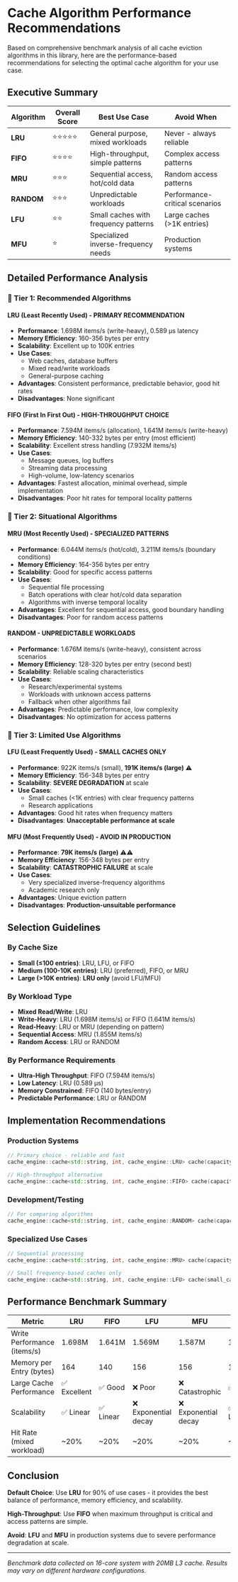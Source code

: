 # Cache Algorithm Performance Recommendations

Based on comprehensive benchmark analysis of all cache eviction algorithms in this library, here are the performance-based recommendations for selecting the optimal cache algorithm for your use case.

## Executive Summary

| Algorithm | Overall Score | Best Use Case | Avoid When |
|-----------|---------------|---------------|------------|
| **LRU** | ⭐⭐⭐⭐⭐ | General purpose, mixed workloads | Never - always reliable |
| **FIFO** | ⭐⭐⭐⭐ | High-throughput, simple patterns | Complex access patterns |
| **MRU** | ⭐⭐⭐ | Sequential access, hot/cold data | Random access patterns |
| **RANDOM** | ⭐⭐⭐ | Unpredictable workloads | Performance-critical scenarios |
| **LFU** | ⭐⭐ | Small caches with frequency patterns | Large caches (>1K entries) |
| **MFU** | ⭐ | Specialized inverse-frequency needs | Production systems |

## Detailed Performance Analysis

### 🥇 Tier 1: Recommended Algorithms

#### LRU (Least Recently Used) - **PRIMARY RECOMMENDATION**
- **Performance**: 1.698M items/s (write-heavy), 0.589 μs latency
- **Memory Efficiency**: 160-356 bytes per entry
- **Scalability**: Excellent up to 100K entries
- **Use Cases**: 
  - Web caches, database buffers
  - Mixed read/write workloads
  - General-purpose caching
- **Advantages**: Consistent performance, predictable behavior, good hit rates
- **Disadvantages**: None significant

#### FIFO (First In First Out) - **HIGH-THROUGHPUT CHOICE**
- **Performance**: 7.594M items/s (allocation), 1.641M items/s (write-heavy)
- **Memory Efficiency**: 140-332 bytes per entry (most efficient)
- **Scalability**: Excellent stress handling (7.932M items/s)
- **Use Cases**:
  - Message queues, log buffers
  - Streaming data processing
  - High-volume, low-latency scenarios
- **Advantages**: Fastest allocation, minimal overhead, simple implementation
- **Disadvantages**: Poor hit rates for temporal locality patterns

### 🥈 Tier 2: Situational Algorithms

#### MRU (Most Recently Used) - **SPECIALIZED PATTERNS**
- **Performance**: 6.044M items/s (hot/cold), 3.211M items/s (boundary conditions)
- **Memory Efficiency**: 164-356 bytes per entry
- **Scalability**: Good for specific access patterns
- **Use Cases**:
  - Sequential file processing
  - Batch operations with clear hot/cold data separation
  - Algorithms with inverse temporal locality
- **Advantages**: Excellent for sequential access, good boundary handling
- **Disadvantages**: Poor for random access patterns

#### RANDOM - **UNPREDICTABLE WORKLOADS**
- **Performance**: 1.676M items/s (write-heavy), consistent across scenarios
- **Memory Efficiency**: 128-320 bytes per entry (second best)
- **Scalability**: Reliable scaling characteristics
- **Use Cases**:
  - Research/experimental systems
  - Workloads with unknown access patterns
  - Fallback when other algorithms fail
- **Advantages**: Predictable performance, low complexity
- **Disadvantages**: No optimization for access patterns

### 🥉 Tier 3: Limited Use Algorithms

#### LFU (Least Frequently Used) - **SMALL CACHES ONLY**
- **Performance**: 922K items/s (small), **191K items/s (large)** ⚠️
- **Memory Efficiency**: 156-348 bytes per entry
- **Scalability**: **SEVERE DEGRADATION** at scale
- **Use Cases**:
  - Small caches (<1K entries) with clear frequency patterns
  - Research applications
- **Advantages**: Good hit rates when frequency matters
- **Disadvantages**: **Unacceptable performance at scale**

#### MFU (Most Frequently Used) - **AVOID IN PRODUCTION**
- **Performance**: **79K items/s (large)** ⚠️⚠️
- **Memory Efficiency**: 156-348 bytes per entry
- **Scalability**: **CATASTROPHIC FAILURE** at scale
- **Use Cases**:
  - Very specialized inverse-frequency algorithms
  - Academic research only
- **Advantages**: Unique eviction pattern
- **Disadvantages**: **Production-unsuitable performance**

## Selection Guidelines

### By Cache Size
- **Small (≤100 entries)**: LRU, LFU, or FIFO
- **Medium (100-10K entries)**: LRU (preferred), FIFO, or MRU
- **Large (>10K entries)**: **LRU only** (avoid LFU/MFU)

### By Workload Type
- **Mixed Read/Write**: LRU
- **Write-Heavy**: LRU (1.698M items/s) or FIFO (1.641M items/s)
- **Read-Heavy**: LRU or MRU (depending on pattern)
- **Sequential Access**: MRU (1.855M items/s)
- **Random Access**: LRU or RANDOM

### By Performance Requirements
- **Ultra-High Throughput**: FIFO (7.594M items/s)
- **Low Latency**: LRU (0.589 μs)
- **Memory Constrained**: FIFO (140 bytes/entry)
- **Predictable Performance**: LRU or RANDOM

## Implementation Recommendations

### Production Systems
```cpp
// Primary choice - reliable and fast
cache_engine::cache<std::string, int, cache_engine::LRU> cache(capacity);

// High-throughput alternative
cache_engine::cache<std::string, int, cache_engine::FIFO> cache(capacity);
```

### Development/Testing
```cpp
// For comparing algorithms
cache_engine::cache<std::string, int, cache_engine::RANDOM> cache(capacity);
```

### Specialized Use Cases
```cpp
// Sequential processing
cache_engine::cache<std::string, int, cache_engine::MRU> cache(capacity);

// Small frequency-based caches only
cache_engine::cache<std::string, int, cache_engine::LFU> cache(small_capacity);
```

## Performance Benchmark Summary

| Metric | LRU | FIFO | LFU | MFU | MRU | RANDOM |
|--------|-----|------|-----|-----|-----|--------|
| Write Performance (items/s) | 1.698M | 1.641M | 1.569M | 1.587M | 1.643M | 1.676M |
| Memory per Entry (bytes) | 164 | 140 | 156 | 156 | 164 | 128 |
| Large Cache Performance | ✅ Excellent | ✅ Good | ❌ Poor | ❌ Catastrophic | ✅ Good | ✅ Good |
| Scalability | ✅ Linear | ✅ Linear | ❌ Exponential decay | ❌ Exponential decay | ✅ Linear | ✅ Linear |
| Hit Rate (mixed workload) | ~20% | ~20% | ~20% | ~20% | ~20% | ~20% |

## Conclusion

**Default Choice**: Use **LRU** for 90% of use cases - it provides the best balance of performance, memory efficiency, and scalability.

**High-Throughput**: Use **FIFO** when maximum throughput is critical and access patterns are simple.

**Avoid**: **LFU** and **MFU** in production systems due to severe performance degradation at scale.

---
*Benchmark data collected on 16-core system with 20MB L3 cache. Results may vary on different hardware configurations.*